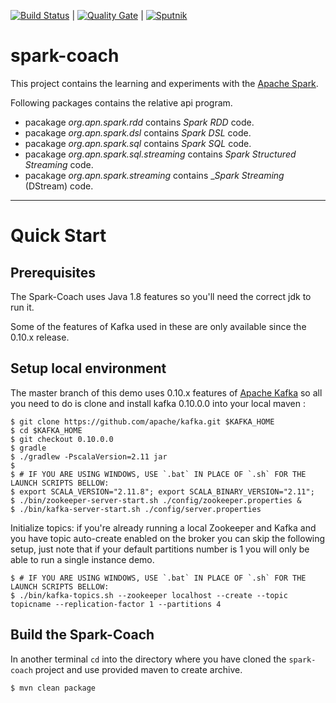 [![Build Status](https://travis-ci.org/amitnema/spark-coach.svg?branch=master)](https://travis-ci.org/amitnema/spark-coach)  |  [![Quality Gate](https://sonarcloud.io/api/project_badges/measure?project=org.apn.spark%3Aspark-coach&metric=alert_status)](https://sonarcloud.io/dashboard?id=org.apn.spark%3Aspark-coach)  |  [![Sputnik](https://sputnik.ci/conf/badge)](https://sputnik.ci/app#/builds/amitnema/spark-coach)

# spark-coach
This project contains the learning and experiments with the [Apache Spark](https://spark.apache.org/ "Lightning-fast unified analytics engine").

Following packages contains the relative api program.
* pacakage _org.apn.spark.rdd_ contains _Spark RDD_ code.
* pacakage _org.apn.spark.dsl_ contains _Spark DSL_ code.
* pacakage _org.apn.spark.sql_ contains _Spark SQL_ code.
* pacakage _org.apn.spark.sql.streaming_ contains _Spark Structured Streaming_ code.
* pacakage _org.apn.spark.streaming_ contains __Spark Streaming_ (DStream) code.

---
# Quick Start

## Prerequisites

The Spark-Coach uses Java 1.8 features so you'll need the correct jdk to run it.

Some of the features of Kafka used in these are only available since the 0.10.x release.

## Setup local environment 

The master branch of this demo uses 0.10.x features of [Apache Kafka](https://kafka.apache.org/ "A distributed streaming platform") so all you need to do is clone and install kafka 
0.10.0.0 into your local maven :
 
    $ git clone https://github.com/apache/kafka.git $KAFKA_HOME
    $ cd $KAFKA_HOME
    $ git checkout 0.10.0.0
    $ gradle
    $ ./gradlew -PscalaVersion=2.11 jar 
    $
    $ # IF YOU ARE USING WINDOWS, USE `.bat` IN PLACE OF `.sh` FOR THE LAUNCH SCRIPTS BELLOW:
    $ export SCALA_VERSION="2.11.8"; export SCALA_BINARY_VERSION="2.11";
    $ ./bin/zookeeper-server-start.sh ./config/zookeeper.properties &
    $ ./bin/kafka-server-start.sh ./config/server.properties

Initialize topics: if you're already running a local Zookeeper and Kafka and you have topic auto-create enabled on the 
broker you can skip the following setup, just note that if your default partitions number is 1 you will only be able 
to run a single instance demo.

    $ # IF YOU ARE USING WINDOWS, USE `.bat` IN PLACE OF `.sh` FOR THE LAUNCH SCRIPTS BELLOW:
    $ ./bin/kafka-topics.sh --zookeeper localhost --create --topic topicname --replication-factor 1 --partitions 4
 
## Build the Spark-Coach

In another terminal `cd` into the directory where you have cloned the `spark-coach` project and use provided
maven to create archive.

    $ mvn clean package


